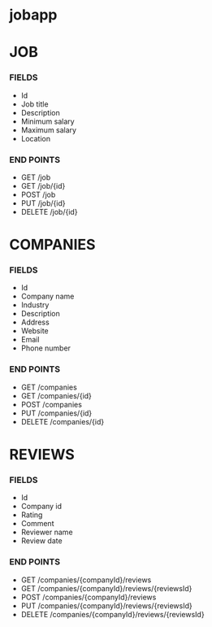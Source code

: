 # jobapp

# JOB

### FIELDS
* Id
* Job title
* Description
* Minimum salary
* Maximum salary
* Location

### END POINTS
* GET /job
* GET /job/{id}
* POST /job
* PUT /job/{id}
* DELETE /job/{id}


# COMPANIES
### FIELDS
* Id
* Company name
* Industry
* Description
* Address
* Website
* Email
* Phone number

### END POINTS
* GET /companies
* GET /companies/{id}
* POST /companies
* PUT /companies/{id}
* DELETE /companies/{id}

# REVIEWS

### FIELDS
* Id
* Company id
* Rating
* Comment
* Reviewer name
* Review date

### END POINTS
* GET /companies/{companyId}/reviews
* GET /companies/{companyId}/reviews/{reviewsId}
* POST /companies/{companyId}/reviews
* PUT /companies/{companyId}/reviews/{reviewsId}
* DELETE /companies/{companyId}/reviews/{reviewsId}